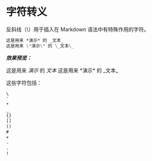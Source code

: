 字符转义
===

反斜线（\）用于插入在 Markdown 语法中有特殊作用的字符。
```markdown
这是用来 *演示* 的 _文本_
这是用来 \*演示\* 的 \_文本\_
```

***效果预览：***

这是用来 *演示* 的 _文本_
这是用来 \*演示\* 的 \_文本\_



这些字符包括：
```markdown
\
`
*
_
{}
[]
()
#
+
-
.
!
```